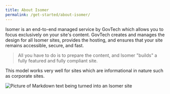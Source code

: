 ```yaml
---
title: About Isomer
permalink: /get-started/about-isomer/
---
```


Isomer is an end-to-end managed service by GovTech which allows you to focus exclusively on your site's content. GovTech creates and manages the design for all Isomer sites, provides the hosting, and ensures that your site remains accessible, secure, and fast. 
> All you have to do is to prepare the content, and Isomer "builds" a fully featured and fully compliant site.

This model works very well for sites which are informational in nature such as corporate sites.

![Picture of Markdown text being turned into an Isomer site](/images/markdown-to-site.png)

